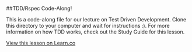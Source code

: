 ##TDD/Rspec Code-Along!

This is a code-along file for our lecture on Test Driven Development. Clone this directory to your computer and wait for instructions :). For more information on how TDD works, check out the Study Guide for this lesson.

<a href='https://learn.co/lessons/hs-tdd-structure-code-along' data-visibility='hidden'>View this lesson on Learn.co</a>
